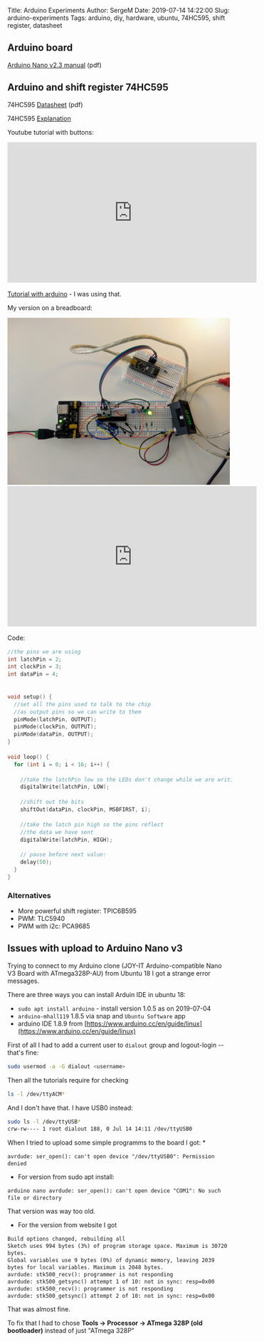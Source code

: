 Title: Arduino Experiments
Author: SergeM
Date: 2019-07-14 14:22:00
Slug: arduino-experiments
Tags: arduino, diy, hardware, ubuntu, 74HC595, shift register, datasheet



## Arduino board

[Arduino Nano v2.3 manual](https://www.arduino.cc/en/uploads/Main/ArduinoNanoManual23.pdf) (pdf)


## Arduino and shift register 74HC595

74HC595 [Datasheet](https://www.diodes.com/assets/Datasheets/74HC595.pdf) (pdf)

74HC595 [Explanation](https://www.theengineeringprojects.com/2017/06/introduction-to-74hc595.html)

Youtube tutorial with buttons:

<iframe width="560" height="315" src="https://www.youtube.com/embed/ameNT2MKDyE" frameborder="0" allow="accelerometer; autoplay; encrypted-media; gyroscope; picture-in-picture" allowfullscreen></iframe>

[Tutorial with arduino](https://labalec.fr/erwan/?p=1288) - I was using that.

My version on a breadboard:

<img src="media/2019-07-14-arduino/arduino-shift-register.jpg" alt="arduino and shift register" width="500px"/>

<iframe width="560" height="315" src="https://www.youtube.com/embed/5Rzq3Mn9984" frameborder="0" allow="accelerometer; autoplay; encrypted-media; gyroscope; picture-in-picture" allowfullscreen></iframe>

Code:
```c++
//the pins we are using
int latchPin = 2;
int clockPin = 3;
int dataPin = 4;


void setup() {
  //set all the pins used to talk to the chip
  //as output pins so we can write to them
  pinMode(latchPin, OUTPUT);
  pinMode(clockPin, OUTPUT);
  pinMode(dataPin, OUTPUT);
}
 
void loop() {
  for (int i = 0; i < 16; i++) {
 
    //take the latchPin low so the LEDs don't change while we are writing data
    digitalWrite(latchPin, LOW);
 
    //shift out the bits
    shiftOut(dataPin, clockPin, MSBFIRST, i);  
 
    //take the latch pin high so the pins reflect
    //the data we have sent
    digitalWrite(latchPin, HIGH);

    // pause before next value:
    delay(50);
  }
}
```

### Alternatives

* More powerful shift register: TPIC6B595
* PWM: TLC5940
* PWM with i2c: PCA9685


## Issues with upload to Arduino Nano v3 

Trying to connect to my Arduino clone (JOY-IT Arduino-compatible Nano V3 Board with ATmega328P-AU) from Ubuntu 18 I got a strange error messages.

There are three ways you can install Arduin IDE in ubuntu 18:
* `sudo apt install arduino` - install version 1.0.5 as on 2019-07-04 
* `arduino-mhall119` 1.8.5 via snap and `Ubuntu Software` app
* arduino IDE 1.8.9 from [https://www.arduino.cc/en/guide/linux](https://www.arduino.cc/en/guide/linux)

First of all I had to add a current user to `dialout` group and logout-login -- that's fine:
```bash
sudo usermod -a -G dialout <username>
```

Then all the tutorials require for checking 
```bash
ls -l /dev/ttyACM*
``` 
And I don't have that. 
I have USB0 instead:
```bash
sudo ls -l /dev/ttyUSB*
crw-rw---- 1 root dialout 188, 0 Jul 14 14:11 /dev/ttyUSB0
```

When I tried to upload some simple programms to the board I got:
* 
```
avrdude: ser_open(): can't open device "/dev/ttyUSB0": Permission denied
```
* For version from sudo apt install:
```
arduino nano avrdude: ser_open(): can't open device "COM1": No such file or directory
```
That version was way too old.

* For the version from website I got
```
Build options changed, rebuilding all
Sketch uses 994 bytes (3%) of program storage space. Maximum is 30720 bytes.
Global variables use 9 bytes (0%) of dynamic memory, leaving 2039 bytes for local variables. Maximum is 2048 bytes.
avrdude: stk500_recv(): programmer is not responding
avrdude: stk500_getsync() attempt 1 of 10: not in sync: resp=0x00
avrdude: stk500_recv(): programmer is not responding
avrdude: stk500_getsync() attempt 2 of 10: not in sync: resp=0x00
```
That was almost fine. 

To fix that I had to chose  **Tools -> Processor -> ATmega 328P (old bootloader)** instead of just "ATmega 328P"
